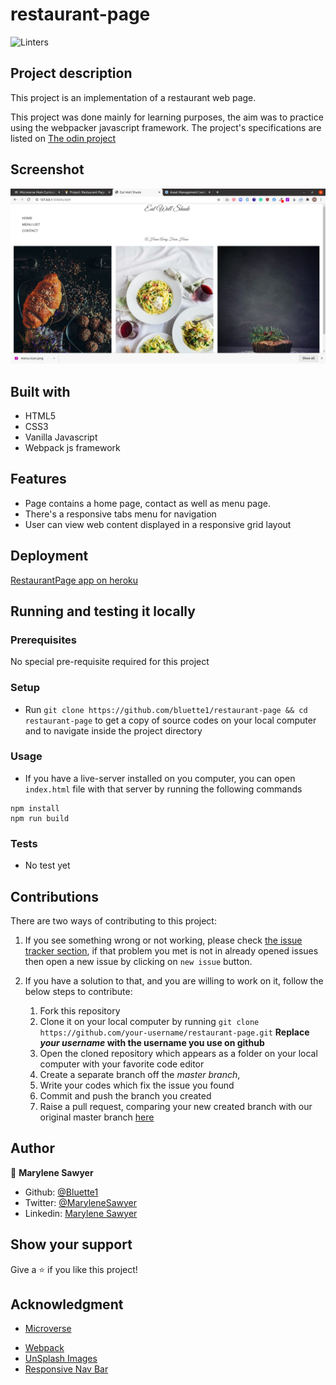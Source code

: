 # restaurant-page
![Linters](https://github.com/bluette1/restaurant-page/workflows/Linters/badge.svg)

## Project description
This project is an implementation of a restaurant web page.

This project was done mainly for learning purposes, the aim was to practice using the webpacker javascript framework. The project's specifications are listed on [The odin project](https://www.theodinproject.com/courses/javascript/lessons/restaurant-page)

## Screenshot
![demo picture](./public/images/screenshot.png)

## Built with
- HTML5
- CSS3
- Vanilla Javascript
- Webpack js framework

## Features
- Page contains a home page, contact as well as menu page.
- There's a responsive tabs menu for navigation 
- User can view web content displayed in a responsive grid layout

## Deployment
[RestaurantPage app on heroku](https://resty-meet-and-eat-page.herokuapp.com/)

## Running and testing it locally

### Prerequisites
No special pre-requisite required for this project

### Setup
- Run `git clone https://github.com/bluette1/restaurant-page && cd restaurant-page` to get a copy of source codes on your local computer and to navigate inside the project directory

### Usage
- If you have a live-server installed on you computer, you can open `index.html` file with that server by running the following commands

```
npm install
npm run build
``` 

### Tests
- No test yet

## Contributions

There are two ways of contributing to this project:

1.  If you see something wrong or not working, please check [the issue tracker section](https://github.com/bluette1/restaurant-page/issues), if that problem you met is not in already opened issues then open a new issue by clicking on `new issue` button.

2.  If you have a solution to that, and you are willing to work on it, follow the below steps to contribute:
    1.  Fork this repository
    1.  Clone it on your local computer by running `git clone https://github.com/your-username/restaurant-page.git` __Replace *your username* with the username you use on github__
    1.  Open the cloned repository which appears as a folder on your local computer with your favorite code editor
    1.  Create a separate branch off the *master branch*,
    1.  Write your codes which fix the issue you found
    1.  Commit and push the branch you created
    1.  Raise a pull request, comparing your new created branch with our original master branch [here](https://github.com/bluette1/restaurant-page)

## Author

👤 **Marylene Sawyer**
- Github: [@Bluette1](https://github.com/Bluette1)
- Twitter: [@MaryleneSawyer](https://twitter.com/MaryleneSawyer)
- Linkedin: [Marylene Sawyer](https://www.linkedin.com/in/marylene-sawyer)


## Show your support

Give a ⭐️ if you like this project!

## Acknowledgment
- [Microverse](https://www.microvese.org)
* [Webpack](https://webpack.js.org/)
* [UnSplash Images](https://unsplash.com/)
* [Responsive Nav Bar](http://responsive-nav.com/)
